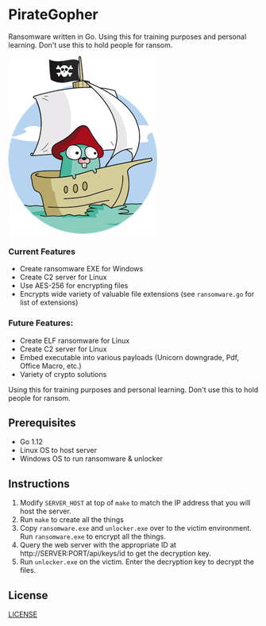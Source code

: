 # PirateGopher

Ransomware written in Go. Using this for training purposes and personal learning. Don't use this to
hold people for ransom.

![Pirate Gopher](gopher_pirate.png)

### Current Features

* Create ransomware EXE for Windows
* Create C2 server for Linux
* Use AES-256 for encrypting files
* Encrypts wide variety of valuable file extensions (see `ransomware.go` for list of extensions)

### Future Features:

* Create ELF ransomware for Linux
* Create C2 server for Linux
* Embed executable into various payloads (Unicorn downgrade, Pdf, Office Macro, etc.)
* Variety of crypto solutions

Using this for training purposes and personal learning. Don't use this to hold people for ransom.

## Prerequisites
* Go 1.12
* Linux OS to host server
* Windows OS to run ransomware & unlocker

## Instructions

1) Modify `SERVER_HOST` at top of `make` to match the IP address that you will host the server.
2) Run `make` to create all the things
3) Copy `ransomware.exe` and `unlocker.exe` over to the victim environment. Run `ransomware.exe` 
to encrypt all the things.
4) Query the web server with the appropriate ID at http://SERVER:PORT/api/keys/id to get the
decryption key.
5) Run `unlocker.exe` on the victim. Enter the decryption key to decrypt the files.

## License

[LICENSE](LICENSE)
